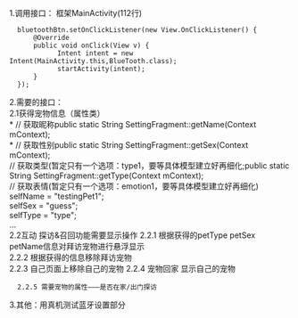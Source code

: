 1.调用接口：
  框架MainActivity(112行)  
  ```
    bluetoothBtn.setOnClickListener(new View.OnClickListener() {  
        @Override  
        public void onClick(View v) {  
              Intent intent = new Intent(MainActivity.this,BlueTooth.class);  
              startActivity(intent);  
        }  
    });  
   ```
2.需要的接口：   
  2.1获得宠物信息（属性类）  
        * // 获取昵称public static String SettingFragment::getName(Context mContext);  
        * // 获取性别public static String SettingFragment::getSex(Context mContext);  
        // 获取类型(暂定只有一个选项：type1，要等具体模型建立好再细化;public static String SettingFragment::getType(Context mContext);  
        // 获取表情(暂定只有一个选项：emotion1，要等具体模型建立好再细化)  
        selfName = "testingPet1";  
        selfSex = "guess";  
        selfType = "type";  
      ...  
  2.2互动  探访&召回功能需要显示操作
      2.2.1 根据获得的petType petSex petName信息对拜访宠物进行悬浮显示    
      2.2.2 根据获得的信息移除拜访宠物  
      2.2.3 自己页面上移除自己的宠物
      2.2.4 宠物回家 显示自己的宠物  
      
      2.2.5 需要宠物的属性———是否在家/出门探访
   
3.其他：用真机测试蓝牙设置部分
